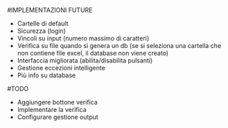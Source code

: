 #IMPLEMENTAZIONI FUTURE
- Cartelle di default
- Sicurezza (login)
- Vincoli su input (numero massimo di caratteri)
- Verifica su file quando si genera un db (se si seleziona una cartella che non contiene file excel, il database non viene creato)
- Interfaccia migliorata (abilita/disabilita pulsanti)
- Gestione eccezioni intelligente
- Più info su database

#TODO
- Aggiungere bottone verifica
- Implementare la verifica
- Configurare gestione output